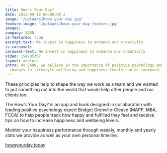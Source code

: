 ```yaml
---
title: How's Your Day?
date: 2013-09-12 00:00:00 Z
image: "/uploads/hows-your-day.jpg"
feature-image: "/uploads/hows-your-day-feature.jpg"
images: 
company: EARN
is-featured: true
excerpt-text: We invest in happiness to enhance our creativity
is-carousel: 
carousel-text: We invest in happiness to enhance our creativity
video: 154205367
layout: venture
intro: At EARN, we believe in the importance of positive psychology and that small
  changes in lifestyle wellbeing and happiness levels can be improved.
---
```


These principles help to shape the way we work as a team and we wanted to put something out into the world that would help other people and our clients too.

The How’s Your Day? is an app and book designed in collaboration with leading positive psychology expert Bridget Grenville-Cleave (MAPP, MBA, FCCA) to help people track how happy and fulfilled they feel and receive tips on how to increase happiness and wellbeing levels.

Monitor your happiness performance through weekly, monthly and yearly stats we provide as well as your own personal timeline.

[howsyourday.today](http://howsyourday.today)